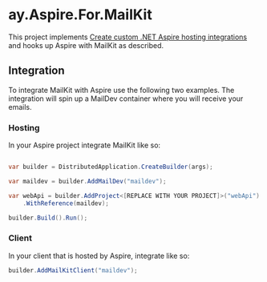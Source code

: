 # ay.Aspire.For.MailKit

This project implements [Create custom .NET Aspire hosting integrations](https://learn.microsoft.com/en-us/dotnet/aspire/extensibility/custom-hosting-integration)
and hooks up Aspire with MailKit as described.

## Integration

To integrate MailKit with Aspire use the following two examples.
The integration will spin up a MailDev container where you will receive your emails.

### Hosting

In your Aspire project integrate MailKit like so:

```csharp

var builder = DistributedApplication.CreateBuilder(args);

var maildev = builder.AddMailDev("maildev");

var webApi = builder.AddProject<[REPLACE WITH YOUR PROJECT]>("webApi")
    .WithReference(maildev);

builder.Build().Run();

```


### Client

In your client that is hosted by Aspire, integrate like so:

```csharp
builder.AddMailKitClient("maildev");
```
